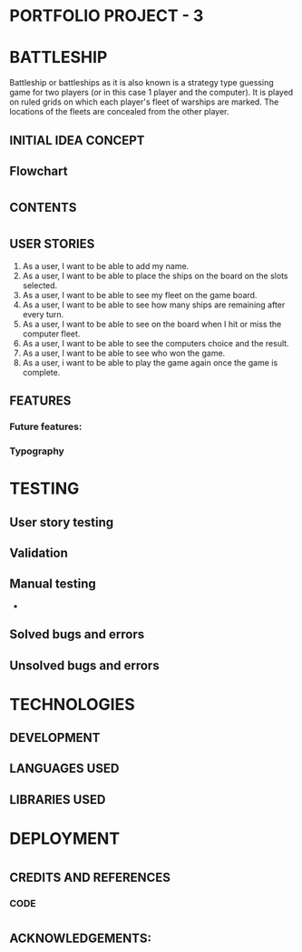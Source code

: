 # PORTFOLIO PROJECT - 3

# BATTLESHIP

Battleship or battleships as it is also known is a strategy type guessing game for two players (or in this case 1 player and the computer). It is played on ruled grids on which each player's fleet of warships are marked. The locations of the fleets are concealed from the other player.



## INITIAL IDEA CONCEPT



## Flowchart



#  

## CONTENTS


#

## USER STORIES
1. As a user, I want to be able to add my name.
2. As a user, I want to be able to place the ships on the board on the slots selected.
3. As a user, I want to be able to see my fleet on the game board.
4. As a user, I want to be able to see how many ships are remaining after every turn.
5. As a user, I want to be able to see on the board when I hit or miss the computer fleet.
6. As a user, I want to be able to see the computers choice and the result.
7. As a user, I want to be able to see who won the game.
8. As a user, i want to be able to play the game again once the game is complete.



## FEATURES



### Future features:



### Typography

# 

# TESTING

## User story testing



## Validation




## Manual testing

-

## Solved bugs and errors


## Unsolved bugs and errors




#
# TECHNOLOGIES

## DEVELOPMENT




## LANGUAGES USED



## LIBRARIES USED


#
# DEPLOYMENT



#
## CREDITS AND REFERENCES



### CODE



#
## ACKNOWLEDGEMENTS:
